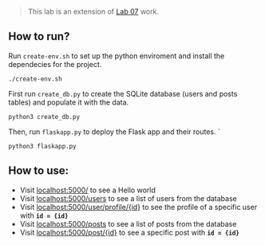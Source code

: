 > This lab is an extension of [Lab 07](labs/lab-07) work.


## How to run? 
Run ``create-env.sh`` to set up the python enviroment and install the dependecies for the project.

```
./create-env.sh
```

First run ``create_db.py`` to create the SQLite database (users and posts tables) and populate it with the data.

```
python3 create_db.py
```

Then, run ``flaskapp.py`` to deploy the Flask app and their routes.   `
```
python3 flaskapp.py
```

## How to use:
- Visit [localhost:5000/](localhost:5000/) to see a Hello world
- Visit [localhost:5000/users](localhost:5000/users) to see a list of users from the database
- Visit [localhost:5000/user/profile/{id}](localhost:5000/user/profile/{id}) to see the profile of a specific user with **``id = {id}``**
- Visit [localhost:5000/posts](localhost:5000/posts) to see a list of posts from the database
- Visit [localhost:5000/post/{id}](localhost:5000/post/{id}) to see a specific post with **``id = {id}``** 